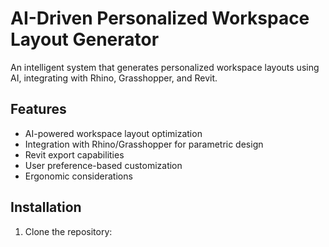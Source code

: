 # AI-Driven Personalized Workspace Layout Generator

An intelligent system that generates personalized workspace layouts using AI, integrating with Rhino, Grasshopper, and Revit.

## Features

- AI-powered workspace layout optimization
- Integration with Rhino/Grasshopper for parametric design
- Revit export capabilities
- User preference-based customization
- Ergonomic considerations

## Installation

1. Clone the repository:
